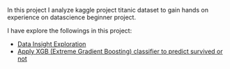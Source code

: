 In this project I analyze kaggle project titanic dataset to gain hands on experience on datascience beginner project.

I have explore the followings in this project:

- [Data Insight Exploration](https://github.com/mdkhan1/DataScience/blob/master/titanic_sink/analysis/Helper_Plotter.ipynb)
- [Apply XGB (Extreme Gradient Boosting) classifier to predict survived or not](https://github.com/mdkhan1/DataScience/blob/master/titanic_sink/titanic_model.py)
